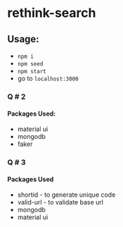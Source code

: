 # rethink-search

## Usage:

- `npm i`
- `npm seed`
- `npm start`
- go to `localhost:3000`

### Q # 2

#### Packages Used:

- material ui
- mongodb
- faker

### Q # 3

#### Packages Used

- shortid - to generate unique code
- valid-url - to validate base url
- mongodb
- material ui
